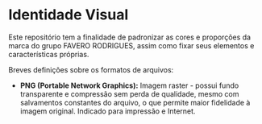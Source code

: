 # Identidade Visual
Este repositório tem a finalidade de padronizar as cores e proporções da marca do grupo FAVERO RODRIGUES, assim como fixar seus elementos e características próprias.

Breves definições sobre os formatos de arquivos:

- **PNG (Portable Network Graphics):** Imagem raster - possui fundo transparente e compressão sem perda de qualidade, mesmo com salvamentos constantes do arquivo, o que permite maior fidelidade à imagem original. Indicado para impressão e Internet.
